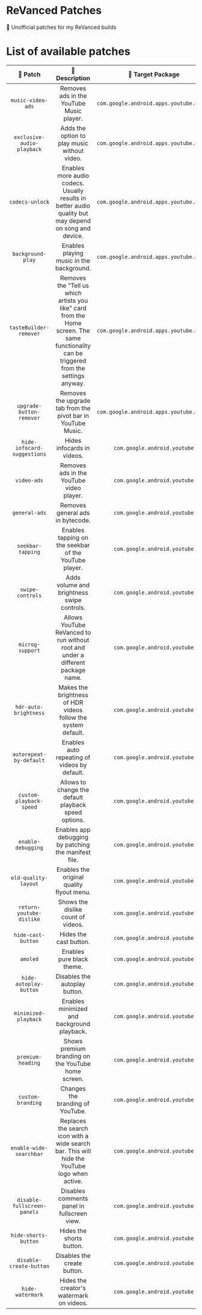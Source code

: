 # ReVanced Patches

🧩 Unofficial patches for my ReVanced builds

# List of available patches

| 💊 Patch | 📜 Description | 🎯 Target Package | 🏹 Target Version |
|:--------:|:--------------:|:-----------------:|:-----------------:|
| `music-video-ads` | Removes ads in the YouTube Music player. | `com.google.android.apps.youtube.music` | 5.14.53 |
| `exclusive-audio-playback` | Adds the option to play music without video. | `com.google.android.apps.youtube.music` | 5.14.53 |
| `codecs-unlock` | Enables more audio codecs. Usually results in better audio quality but may depend on song and device. | `com.google.android.apps.youtube.music` | 5.14.53 |
| `background-play` | Enables playing music in the background. | `com.google.android.apps.youtube.music` | 5.14.53 |
| `tasteBuilder-remover` | Removes the "Tell us which artists you like" card from the Home screen. The same functionality can be triggered from the settings anyway. | `com.google.android.apps.youtube.music` | 5.14.53 |
| `upgrade-button-remover` | Removes the upgrade tab from the pivot bar in YouTube Music. | `com.google.android.apps.youtube.music` | 5.14.53 |
| `hide-infocard-suggestions` | Hides infocards in videos. | `com.google.android.youtube` | 17.26.35 |
| `video-ads` | Removes ads in the YouTube video player. | `com.google.android.youtube` | 17.26.35 |
| `general-ads` | Removes general ads in bytecode. | `com.google.android.youtube` | 17.26.35 |
| `seekbar-tapping` | Enables tapping on the seekbar of the YouTube player. | `com.google.android.youtube` | 17.26.35 |
| `swipe-controls` | Adds volume and brightness swipe controls. | `com.google.android.youtube` | 17.26.35 |
| `microg-support` | Allows YouTube ReVanced to run without root and under a different package name. | `com.google.android.youtube` | 17.26.35 |
| `hdr-auto-brightness` | Makes the brightness of HDR videos follow the system default. | `com.google.android.youtube` | 17.26.35 |
| `autorepeat-by-default` | Enables auto repeating of videos by default. | `com.google.android.youtube` | 17.26.35 |
| `custom-playback-speed` | Allows to change the default playback speed options. | `com.google.android.youtube` | 17.26.35 |
| `enable-debugging` | Enables app debugging by patching the manifest file. | `com.google.android.youtube` | all |
| `old-quality-layout` | Enables the original quality flyout menu. | `com.google.android.youtube` | 17.24.35 |
| `return-youtube-dislike` | Shows the dislike count of videos. | `com.google.android.youtube` | 17.26.35 |
| `hide-cast-button` | Hides the cast button. | `com.google.android.youtube` | all |
| `amoled` | Enables pure black theme. | `com.google.android.youtube` | 17.26.35 |
| `hide-autoplay-button` | Disables the autoplay button. | `com.google.android.youtube` | 17.26.35 |
| `minimized-playback` | Enables minimized and background playback. | `com.google.android.youtube` | 17.26.35 |
| `premium-heading` | Shows premium branding on the YouTube home screen. | `com.google.android.youtube` | all |
| `custom-branding` | Changes the branding of YouTube. | `com.google.android.youtube` | all |
| `enable-wide-searchbar` | Replaces the search icon with a wide search bar. This will hide the YouTube logo when active. | `com.google.android.youtube` | 17.26.35 |
| `disable-fullscreen-panels` | Disables comments panel in fullscreen view. | `com.google.android.youtube` | 17.26.35 |
| `hide-shorts-button` | Hides the shorts button. | `com.google.android.youtube` | 17.26.35 |
| `disable-create-button` | Disables the create button. | `com.google.android.youtube` | 17.26.35 |
| `hide-watermark` | Hides the creator's watermark on videos. | `com.google.android.youtube` | 17.26.35 |

